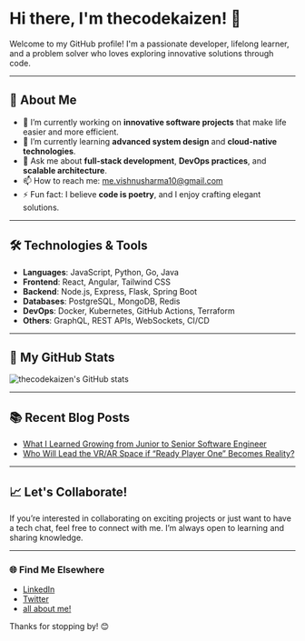 # Hi there, I'm thecodekaizen! 👋

Welcome to my GitHub profile! I'm a passionate developer, lifelong learner, and a problem solver who loves exploring innovative solutions through code.

---

## 🚀 About Me

- 🔭 I’m currently working on **innovative software projects** that make life easier and more efficient.
- 🌱 I’m currently learning **advanced system design** and **cloud-native technologies**.
- 💬 Ask me about **full-stack development**, **DevOps practices**, and **scalable architecture**.
- 📫 How to reach me: [me.vishnusharma10@gmail.com](mailto:me.vishnusharma10@gmail.com)
- ⚡ Fun fact: I believe **code is poetry**, and I enjoy crafting elegant solutions.

---

## 🛠️ Technologies & Tools

- **Languages**: JavaScript, Python, Go, Java
- **Frontend**: React, Angular, Tailwind CSS
- **Backend**: Node.js, Express, Flask, Spring Boot
- **Databases**: PostgreSQL, MongoDB, Redis
- **DevOps**: Docker, Kubernetes, GitHub Actions, Terraform
- **Others**: GraphQL, REST APIs, WebSockets, CI/CD

---

## 🌟 My GitHub Stats

![thecodekaizen's GitHub stats](https://github-readme-stats.vercel.app/api?username=thecodekaizen&show_icons=true&theme=radical)

---

## 📚 Recent Blog Posts

<!-- BLOG-POST-LIST:START -->
- [What I Learned Growing from Junior to Senior Software Engineer
](https://medium.com/builtbytheweekends/what-i-learned-growing-from-junior-to-senior-software-engineer-5934e209e78c)
- [Who Will Lead the VR/AR Space if “Ready Player One” Becomes Reality?](https://medium.com/builtbytheweekends/who-will-lead-the-vr-ar-space-if-ready-player-one-becomes-reality-74d74c76f2a7)
<!-- BLOG-POST-LIST:END -->

---

## 📈 Let's Collaborate!

If you’re interested in collaborating on exciting projects or just want to have a tech chat, feel free to connect with me. I’m always open to learning and sharing knowledge.

---

### 🌐 Find Me Elsewhere

- [LinkedIn](https://www.linkedin.com/in/thecodekaizen)
- [Twitter](https://twitter.com/thecodekaizen)
- [all about me!](https://linktr.ee/thecodekaizen)

Thanks for stopping by! 😊
